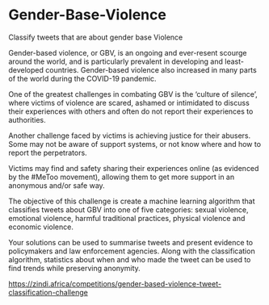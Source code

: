 # Gender-Base-Violence
Classify tweets that are about gender base Violence


Gender-based violence, or GBV, is an ongoing and ever-resent scourge around the world, and is particularly prevalent in developing and least-developed countries. Gender-based violence also increased in many parts of the world during the COVID-19 pandemic.

One of the greatest challenges in combating GBV is the ‘culture of silence’, where victims of violence are scared, ashamed or intimidated to discuss their experiences with others and often do not report their experiences to authorities.

Another challenge faced by victims is achieving justice for their abusers. Some may not be aware of support systems, or not know where and how to report the perpetrators.

Victims may find and safety sharing their experiences online (as evidenced by the #MeToo movement), allowing them to get more support in an anonymous and/or safe way.

The objective of this challenge is create a machine learning algorithm that classifies tweets about GBV into one of five categories: sexual violence, emotional violence, harmful traditional practices, physical violence and economic violence.

Your solutions can be used to summarise tweets and present evidence to policymakers and law enforcement agencies. Along with the classification algorithm, statistics about when and who made the tweet can be used to find trends while preserving anonymity.

https://zindi.africa/competitions/gender-based-violence-tweet-classification-challenge
